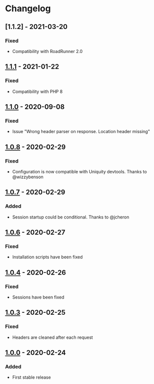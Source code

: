 # Changelog
## [1.1.2] - 2021-03-20

### Fixed

- Compatibility with RoadRunner 2.0

## [1.1.1] - 2021-01-22

### Fixed

- Compatibility with PHP 8

## [1.1.0] - 2020-09-08

### Fixed

- Issue "Wrong header parser on response. Location header missing"

## [1.0.8] - 2020-02-29

### Fixed

- Configuration is now compatible with Uniquity devtools. Thanks to @wizzybenson

## [1.0.7] - 2020-02-29

### Added

- Session startup could be conditional. Thanks to @jcheron

## [1.0.6] - 2020-02-27

### Fixed

- Installation scripts have been fixed

## [1.0.4] - 2020-02-26

### Fixed

- Sessions have been fixed

## [1.0.3] - 2020-02-25

### Fixed

- Headers are cleaned after each request

## [1.0.0] - 2020-02-24

### Added

- First stable release

[1.1.1]: https://github.com/Lapinskas/roadrunner-ubiquity/releases/tag/1.1.1
[1.1.0]: https://github.com/Lapinskas/roadrunner-ubiquity/releases/tag/1.1.0
[1.0.8]: https://github.com/Lapinskas/roadrunner-ubiquity/releases/tag/1.0.8
[1.0.7]: https://github.com/Lapinskas/roadrunner-ubiquity/releases/tag/1.0.7
[1.0.6]: https://github.com/Lapinskas/roadrunner-ubiquity/releases/tag/1.0.6
[1.0.4]: https://github.com/Lapinskas/roadrunner-ubiquity/releases/tag/1.0.4
[1.0.3]: https://github.com/Lapinskas/roadrunner-ubiquity/releases/tag/1.0.3
[1.0.0]: https://github.com/Lapinskas/roadrunner-ubiquity/releases/tag/1.0.0
